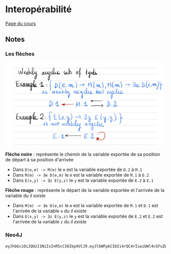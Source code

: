 # Interopérabilité

[Page du cours](https://perso.liris.cnrs.fr/angela.bonifati/teaching/TIW2-2021-2022/)

## Notes

### Les flèches

![exemple 1](./exemple_1.png)

**Flèche noire** : représente le chemin de la variable exportée de sa position de départ à sa position d'arrivée

- Dans `D(e,m) -> M(m)` le `m` est la variable exportée de `D.2` à `M.1`
- Dans `M(m) -> ∃e D(e,m)` le `m` est la variable exportée de `M.1` à `D.2`
- Dans `E(x,y) -> ∃z E(y,z)` le `y` est la variable exportée de `E.2` à `E.1`

**Flèche rouge** : représente le départ de la variable exportée et l'arrivée de la variable du *il existe*

- Dans `M(m) -> ∃e D(e,m)` le `m` est la variable exportée de `M.1` et `D.1` est l'arrivée de la variable `e` du *il existe*
- Dans `E(x,y) -> ∃z E(y,z)` le `y` est la variable exportée de `E.2` et `E.2` est l'arrivée de la variable `z` du *il existe*

### Neo4J

```txt
eyJhbGciOiJQUzI1NiIsInR5cCI6IkpXVCJ9.eyJlbWFpbCI6Ii4rQC4rIiwibWl4cGFuZWxJZCI6IjE3Y2RmZDg0ZjEzNDktMGZlNDYyYjZkZjYzMzUtMTQyNDEyMDktMWZhNDAwLTE3Y2RmZDg0ZjE0MzUiLCJtaXhwYW5lbFByb2plY3RJZCI6IjRiZmIyNDE0YWI5NzNjNzQxYjZmMDY3YmYwNmQ1NTc1Iiwib3JnIjoiLioiLCJwdWIiOiJuZW80ai5jb20iLCJyZWciOiIgIiwic3ViIjoibmVvNGotZGVza3RvcCIsImV4cCI6MTY2NzM3OTExMiwidmVyIjoiKiIsImlzcyI6Im5lbzRqLmNvbSIsIm5iZiI6MTYzNTg0MzExMiwiaWF0IjoxNjM1ODQzMTEyLCJqdGkiOiJydU8zaXhHdEYifQ.qgQRTIL9XjJJIzGrNZqpzc84CwouzTNGvgymwh7yTKElOf2IUpSDaVGDO8QInoGL-sI_ifgj2ENMDKfGnC0raN3-huigcPBnjf0PfjcrPoEt6k4XxdEvtzM8l2z6kuGkxxI1iSFXNV7rJ-R0FdchugfpS7_zZ79iqJpyCQtFcXdlswGaOtSCMnS_JvVHZ0iZmeBCXFoM_2zuh_hXbqPJK7TzlP1rpEmk5kZZ56Y_Rs0DvP1tFcB81C9OApBlZAyGqthNPKpXjLiPAXKMvs-o8RhMpYIx7Z7jZfrh0rFsygF_7rVHLa3MnFM72UX3Iyc1ym4-7o90M7Rk9lJRDCvGnA
```
